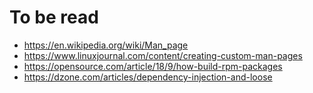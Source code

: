 # To be read

- https://en.wikipedia.org/wiki/Man_page
- https://www.linuxjournal.com/content/creating-custom-man-pages
- https://opensource.com/article/18/9/how-build-rpm-packages
- https://dzone.com/articles/dependency-injection-and-loose